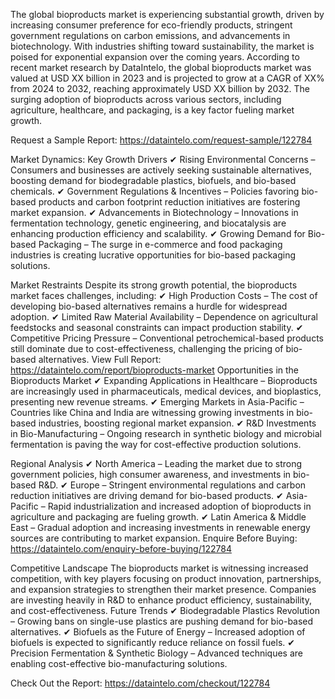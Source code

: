 The global bioproducts market is experiencing substantial growth, driven by increasing consumer preference for eco-friendly products, stringent government regulations on carbon emissions, and advancements in biotechnology. With industries shifting toward sustainability, the market is poised for exponential expansion over the coming years.
According to recent market research by DataIntelo, the global bioproducts market was valued at USD XX billion in 2023 and is projected to grow at a CAGR of XX% from 2024 to 2032, reaching approximately USD XX billion by 2032. The surging adoption of bioproducts across various sectors, including agriculture, healthcare, and packaging, is a key factor fueling market growth.

Request a Sample Report: https://dataintelo.com/request-sample/122784

Market Dynamics: Key Growth Drivers
✔ Rising Environmental Concerns – Consumers and businesses are actively seeking sustainable alternatives, boosting demand for biodegradable plastics, biofuels, and bio-based chemicals. ✔ Government Regulations & Incentives – Policies favoring bio-based products and carbon footprint reduction initiatives are fostering market expansion. ✔ Advancements in Biotechnology – Innovations in fermentation technology, genetic engineering, and biocatalysis are enhancing production efficiency and scalability. ✔ Growing Demand for Bio-based Packaging – The surge in e-commerce and food packaging industries is creating lucrative opportunities for bio-based packaging solutions.

Market Restraints
Despite its strong growth potential, the bioproducts market faces challenges, including:
✔ High Production Costs – The cost of developing bio-based alternatives remains a hurdle for widespread adoption. ✔ Limited Raw Material Availability – Dependence on agricultural feedstocks and seasonal constraints can impact production stability. ✔ Competitive Pricing Pressure – Conventional petrochemical-based products still dominate due to cost-effectiveness, challenging the pricing of bio-based alternatives.
View Full Report: https://dataintelo.com/report/bioproducts-market
Opportunities in the Bioproducts Market
✔ Expanding Applications in Healthcare – Bioproducts are increasingly used in pharmaceuticals, medical devices, and bioplastics, presenting new revenue streams. ✔ Emerging Markets in Asia-Pacific – Countries like China and India are witnessing growing investments in bio-based industries, boosting regional market expansion. ✔ R&D Investments in Bio-Manufacturing – Ongoing research in synthetic biology and microbial fermentation is paving the way for cost-effective production solutions.

Regional Analysis
✔ North America – Leading the market due to strong government policies, high consumer awareness, and investments in bio-based R&D. ✔ Europe – Stringent environmental regulations and carbon reduction initiatives are driving demand for bio-based products. ✔ Asia-Pacific – Rapid industrialization and increased adoption of bioproducts in agriculture and packaging are fueling growth. ✔ Latin America & Middle East – Gradual adoption and increasing investments in renewable energy sources are contributing to market expansion.
Enquire Before Buying: https://dataintelo.com/enquiry-before-buying/122784

Competitive Landscape
The bioproducts market is witnessing increased competition, with key players focusing on product innovation, partnerships, and expansion strategies to strengthen their market presence. Companies are investing heavily in R&D to enhance product efficiency, sustainability, and cost-effectiveness.
Future Trends
✔ Biodegradable Plastics Revolution – Growing bans on single-use plastics are pushing demand for bio-based alternatives. ✔ Biofuels as the Future of Energy – Increased adoption of biofuels is expected to significantly reduce reliance on fossil fuels. ✔ Precision Fermentation & Synthetic Biology – Advanced techniques are enabling cost-effective bio-manufacturing solutions.

Check Out the Report: https://dataintelo.com/checkout/122784

